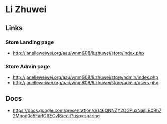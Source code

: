 # Li Zhuwei

## Links

### Store Landing page
- http://janelleweiwei.org/aau/wnm608/li.zhuwei/store/index.php

### Store Admin page
- http://janelleweiwei.org/aau/wnm608/li.zhuwei/store/admin/index.php
- http://janelleweiwei.org/aau/wnm608/li.zhuwei/store/admin/users.php

## Docs
- https://docs.google.com/presentation/d/146QNNZY2OGPuxNailLB0Bh72Mnoq0e5FarIOffECvI8/edit?usp=sharing
